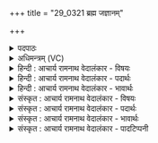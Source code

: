 +++
title = "29_0321 ब्रह्म जज्ञानम्"

+++
<details><summary>पदपाठः</summary>

ब्र꣡ह्म꣢꣯। ज꣣ज्ञान꣢म्। प्र꣢थम꣢म्। पु꣣र꣡स्ता꣢त्। वि। सी꣣मतः꣢। सु꣣रु꣡चः꣢। सु꣣। रु꣡चः꣢꣯। वे꣣नः꣢। अ꣣वरि꣡ति꣢। सः। बु꣣ध्न्याः꣡। उ꣣पमाः। उ꣣प। माः꣢। अ꣣स्य। विष्ठाः꣢। वि꣣। स्थाः꣢। स꣣तः꣢। च꣣। यो꣡नि꣢꣯म्। अ꣡स꣢꣯तः। अ। स꣣तः। च। वि꣢। व꣣रि꣡ति꣢। ३२१।
</details>

<details><summary>अधिमन्त्रम् (VC)</summary>

- इन्द्रः
- बुहस्पतिर्नकुलो वा
- त्रिष्टुप्
- धैवतः
- ऐन्द्रं काण्डम्
</details>

<details><summary>हिन्दी : आचार्य रामनाथ वेदालंकार - विषयः</summary>

अगले मन्त्र में सूर्य तथा परमेश्वर के महान् कार्य का वर्णन किया गया है।
</details>

<details><summary>हिन्दी : आचार्य रामनाथ वेदालंकार - पदार्थः</summary>

पदार्थान्वयभाषाः -  प्रथम—सूर्य के पक्ष में। (प्रथमम्) श्रेष्ठ (ब्रह्म) महान् आदित्यरूप ज्योति (पुरस्तात्) पूर्व दिशा में (जज्ञानम्) प्रकट हो रही है। (वेनः) कान्तिमान् सूर्य ने (सीमतः) चारों ओर अथवा मर्यादापूर्वक (सुरुचः) सम्यक् रोचमान किरणों को (वि आवः) रात्रि के अन्धकार के अन्दर से आविर्भूत कर दिया है। (सः) वह सूर्य (उपमाः) सबके समीप स्थित (अस्य) इस जगत् की (विष्ठाः) विशेष रूप से स्थितिसाधक (बुध्न्याः) अन्तरिक्षवर्ती दिशाओं को (विवः) अपने प्रकाश से प्रकाशित करता है, और (सतः च) व्यक्त अर्थात् कार्यरूप में परिणत, (असतः च) और कारण के अन्दर अव्यक्तरुप से विद्यमान पदार्थ-समूह के (योनिम्) गृहरूप भूमण्डल को (विवः) प्रकाशित करता है ॥ द्वितीय—परमात्मा के पक्ष में। (प्रथमम्) श्रेष्ठ (ब्रह्म) जगत् का आदिकारण ब्रह्म (पुरस्तात्) पहले, सृष्टि के आदि में (जज्ञानम्) प्रकृति के गर्भ से महत् आदि जगत्प्रपञ्च का जनक हुआ। (वेनः) मेधावी उस परब्रह्म ने (सीमतः) मर्यादा से अर्थात् महदादि क्रम से व्यवस्थापूर्वक (सुरुचः) सुरोचमान पदार्थों को (वि आवः) उत्पन्न किया। (सः) उसी परब्रह्म ने (उपमाः) समीपता से धारण तथा आकर्षण की शक्तियों द्वारा एक-दूसरे को स्थिर रखनेवाले, और (अस्य) इस जगत् के (विष्ठाः) विशेष रूप से स्थिति के निमित्त (बुध्न्याः) आकाशस्थ सूर्य, चन्द्र, पृथिवी, तारे आदि लोकों को (विवः) प्रकाशित किया। उसी ने (सतः च) व्यक्त भूमि, जल, अग्नि, पवन आदि (असतः च) और अव्यक्त महत्, अहंकार, पञ्चतन्मात्रा आदि की (योनिम्) कारणभूत प्रकृति को (विवः) कार्य पदार्थों के रूप में प्रकट किया ॥९॥ इस मन्त्र में श्लेषालङ्कार है। ‘सतश्च-सतश्च’ की एक बार आवृत्ति में यमक है ॥९॥
</details>

<details><summary>हिन्दी : आचार्य रामनाथ वेदालंकार - भावार्थः</summary>

भावार्थभाषाः -  कान्तिमान् सूर्य पूर्व दिशा में प्रकट होता हुआ अपनी सुप्रदीप्त किरणों को आकाश और भूमि पर प्रसारित करता हुआ सब दिशाओं को तथा सौर जगत् को प्रकाशित करता है। कान्तिमान् मेधावी परमेश्वर प्रकृति के मध्य से सुरोचमान पदार्थों को और सूर्य, चन्द्र, पृथिवी, तारे आदि लोकों को प्रकट करता है। उस सूर्य का भली-भाँति उपयोग और उस परमेश्वर की स्तुति, प्रार्थना तथा उपासना सबको करनी चाहिए ॥९॥
</details>

<details><summary>संस्कृत : आचार्य रामनाथ वेदालंकार - विषयः</summary>

अथ सूर्यस्य परमेश्वरस्य च महत् कृत्यं वर्णयति।
</details>

<details><summary>संस्कृत : आचार्य रामनाथ वेदालंकार - पदार्थः</summary>

पदार्थान्वयभाषाः -  प्रथमः—आदित्यपक्षे। (प्रथमम्) श्रेष्ठम् (ब्रह्म२) महद् आदित्यलक्षणं ज्योतिः। बृहि वृद्धौ धातोः, ‘बृंहेर्नोऽच्च। उ० ४।१४६’ इति मनिन्, नकारस्य च आकारादेशः। (पुरस्तात्) पूर्वस्यां दिशि (जज्ञानम्) जायमानं वर्तते। जनी प्रादुर्भावे दिवादिः, शानचि छान्दसः शपः श्लुः, तेन द्वित्वम्। (वेनः) कान्तिमान् आदित्यरूपः इन्द्रः। वेनो वेनतेः कान्तिकर्मणः। निरु० १०।३७। असौ आदित्यो वेनः, श० ७।४।१।१४। (सीमतः) सर्वतः मर्यादातो वा (सुरुचः) सुरोचनान् रश्मीन् (वि अवः) रात्रेस्तमसोऽभ्यन्तरात् विवृणोति। संहितायाम् आवः इति दीर्घत्वं छान्दसम्। (सः) असौ आदित्यः (उपमाः) सर्वेषाम् अन्तिकस्थाः। उपमे इत्यन्तिकनाम। निघं० २।१६। (अस्य) एतस्य जगतः (विष्ठाः३) विशेषेण स्थितिसाधिकाः (बुध्न्याः४) बुध्नम् अन्तरिक्षं, (तत्र) भवाः बुध्न्याः दिशः (विवः) स्वप्रकाशेन विवृणोति। किञ्च (सतः च) व्यक्तस्य, कार्यात्मना परिणतस्य (असतः च) अव्यक्तस्य, कारणे निलीनस्य च वस्तुजातस्य (योनिम्) गृहं, भूमण्डलमित्यर्थः। योनिरिति गृहनाम। निघं० ३।४। (विवः) विवृणोति प्रकाशयति। ‘वि अवः, विवः’ इत्यत्र वि पूर्वाद् वृञ् वरणे धातोर्लुङि ‘मन्त्रे घसह्वरणशवृ०। अ० २।४।८०’ इति च्लेर्लुक्, पक्षे छान्दसः अडभावः। लडर्थे लुङ्प्रयोगः ॥ अत्र यास्काचार्यः ‘सीम्’ इत्येतस्य निपातस्य प्रकरणे ब्रूते—सीम् इति परिग्रहार्थीयो वा पदपूरणो वा। ‘विसीमतः सुरुचो वेन आवः’ इति च। व्यवृणोत् सर्वत आदित्यः। सुरुच आदित्यरश्मयः सुरोचनात्। अपि वा सीम् इत्येतद् अनर्थकम् उपबन्धमाददीत पञ्चमीकर्माणम्। सीम्नः सीमतः मर्यादातः। सीमा मर्यादा विसीव्यति देशाविति। निरु० १।६ ॥ अथ द्वितीयः—परमात्मपक्षे। (प्रथमम्) श्रेष्ठम् (ब्रह्म) जगदादिकारणं परं ब्रह्म (पुरस्ताद्) पूर्वं सृष्ट्यादौ (जज्ञानम्५) प्रकृतिगर्भाद् महदादिजगत्प्रपञ्चस्य जनकम् अभवत्। यो जनयामास तद् जज्ञानम्, णेर्लुक्। (वेनः) मेधावी स इन्द्रः परमेश्वरः। वेनः इति मेधाविनाम। निघं० ३।१५। (सीमतः) मर्यादातः व्यवस्थापूर्वकं महदादिक्रमेण (सुरुचः) सुरोचमानान् पदार्थान् (वि अवः) व्यवृणोत्, उत्पादितवान्। (सः) असौ परमेश्वरः (उपमाः) उपेत्य मान्ति धारणाकर्षणशक्तिभिः परस्परं स्थिरीकुर्वन्ति तान्, अपि च (अस्य) एतस्य जगतः (विष्ठाः) विशेषेण स्थितिनिमित्तान् (बुध्न्याः६) बुध्ने अन्तरिक्षे भवान् सूर्यचन्द्रपृथिवीतारकादीन् लोकान् (विवः) व्यवृणोत् प्रकाशितवानस्ति। स एव (सतः च) व्यक्तस्य भूजलाग्निपवनादेः (असतः च) अव्यक्तस्य महदहंकारपञ्चतन्मात्रादेश्च (योनिम्) कारणं प्रकृतिम् (विवः) कार्यात्मना व्यवृणोत् ॥९॥७ अत्र श्लेषालङ्कारः। ‘सतश्च-सतश्च’ इत्यावृत्तौ यमकम् ॥९॥
</details>

<details><summary>संस्कृत : आचार्य रामनाथ वेदालंकार - भावार्थः</summary>

भावार्थभाषाः -  कान्तिमान् आदित्यः पूर्वस्यां दिशि जायमानः सन् स्वकीयान् सुप्रदीप्तान् रश्मीन् दिवि भुवि च प्रसारयन् सर्वा दिशः सौरं जगच्च प्रकाशयति। कान्तिमान् मेधावी परमेश्वरश्च प्रकृतेर्मध्यात् सुरोचमानान् पदार्थान् सूर्यचन्द्रपृथिवीतारकादीन् लोकांश्चाविष्कृणोति। तस्यादित्यस्य सम्यगुपयोगः, तस्य परमेश्वरस्य स्तुतिप्रार्थनोपासनानि च सर्वैः कर्तव्यानि ॥९॥
</details>

<details><summary>संस्कृत : आचार्य रामनाथ वेदालंकार - पादटिप्पनी</summary>

टिप्पणी:   १. य० १३।३ ऋषिः वत्सारः, देवता आदित्यः। अथ० ४।१।४ ऋषिः वेनः, देवता बृहस्पतिः, आदित्यः। अथ० ५।६।५ ऋषिः अथर्वा, देवता ब्रह्म। २. ब्रह्मेति बृहेर्वृद्ध्यर्थस्य बिभर्तेः भरणार्थस्य वा रूपम्। परिवृद्धत्वात् सर्वस्य वा भरणाद्, ब्रह्मशब्देन आदित्यमण्डलम् उच्यते—इति वि०। ३. विष्ठाः स्थितिसाधिकाः—इति य० २३।५८ भाष्ये द०। विष्टभ्य स्थात्रीः—इति वि०। वितिष्ठन्ते प्रतिष्ठन्ते इति विष्ठाः आपः—इति भ०। विष्ठाः विशेषेण स्थापितवान्—इति सा०। ४. बुध्नम् अन्तरिक्षम्, तस्मिन् भवाः बुध्न्याः दिशः—इति वि०। ५. (जज्ञानम्) सर्वस्य जनकं, विज्ञातृ—इति य० १३।३ भाष्ये द०। ‘सर्वत्र जज्ञानस्य जनक एवार्थ उच्यते। तद्यथा ऋ० ३।१।४, ऋ० ६।२१।७, ऋ० ३।४४।४ द० भाष्ये’ इति तत्रैव ब्रह्मदत्तजिज्ञासुसंस्करणे टिप्पणी। ६. (बुध्न्याः) बुध्ने जलसंबद्धेऽन्तरिक्षे भवाः सूर्यचन्द्रपृथिवीतारकादयो लोकाः—इति य० १३।३ भाष्ये द०। ७. यजुर्भाष्ये दयानन्दर्षिर्मन्त्रमेतं ‘किंस्वरूपं ब्रह्म जनैरुपास्यमिति’ विषये व्याख्यातवान्।
</details>